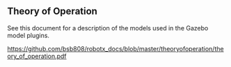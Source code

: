 ## Theory of Operation ##

See this document for a description of the models used in the Gazebo model plugins.

https://github.com/bsb808/robotx_docs/blob/master/theoryofoperation/theory_of_operation.pdf